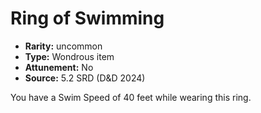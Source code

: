 
# Ring of Swimming

* **Rarity:** uncommon
* **Type:** Wondrous item
* **Attunement:** No
* **Source:** 5.2 SRD (D&D 2024)


You have a Swim Speed of 40 feet while wearing this ring.
